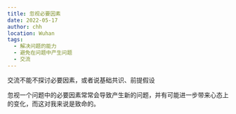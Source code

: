 ```yaml
---
title: 忽视必要因素
date: 2022-05-17
author: chh
location: Wuhan
tags:
  - 解决问题的能力
  - 避免在问题中产生问题
  - 交流
---
```


交流不能不探讨必要因素，或者说基础共识、前提假设

忽视一个问题中的必要因素常常会导致产生新的问题，并有可能进一步带来心态上的变化，而这对我来说是致命的。
